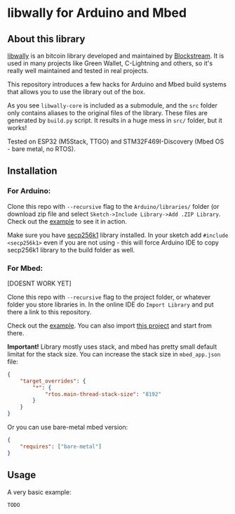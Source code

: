 # libwally for Arduino and Mbed

## About this library

[libwally](https://github.com/ElementsProject/libwally-core/) is an bitcoin library developed and maintained by [Blockstream](https://blockstream.info/). It is used in many projects like Green Wallet, C-Lightning and others, so it's really well maintained and tested in real projects.

This repository introduces a few hacks for Arduino and Mbed build systems that allows you to use the library out of the box.

As you see `libwally-core` is included as a submodule, and the `src` folder only contains aliases to the original files of the library. These files are generated by `build.py` script. It results in a huge mess in `src/` folder, but it works!

Tested on ESP32 (M5Stack, TTGO) and STM32F469I-Discovery (Mbed OS - bare metal, no RTOS).

## Installation

### For Arduino:

Clone this repo with `--recursive` flag to the `Arduino/libraries/` folder (or download zip file and select `Sketch->Include Library->Add .ZIP Library`. Check out the [example](examples/wally_example/wally_example.ino) to see it in action.

Make sure you have [secp256k1](https://github.com/diybitcoinhardware/secp256k1-embedded) library installed. In your sketch add `#include <secp256k1>` even if you are not using - this will force Arduino IDE to copy secp256k1 library to the build folder as well.

### For Mbed:

[DOESNT WORK YET]

Clone this repo with `--recursive` flag to the project folder, or whatever folder you store libraries in. In the online IDE do `Import Library` and put there a link to this repository.

Check out the [example](examples/mbed/main.cpp). You can also import [this project](https://os.mbed.com/users/diybitcoinhardware/code/libwally_example/) and start from there.

**Important!** Library mostly uses stack, and mbed has pretty small default limitat for the stack size. You can increase the stack size in `mbed_app.json` file:

```json
{
    "target_overrides": {
        "*": {
            "rtos.main-thread-stack-size": "8192"
        }
    }
}
```

Or you can use bare-metal mbed version:

```json
{
	"requires": ["bare-metal"]
}
```

## Usage

A very basic example:

```cpp
TODO
```